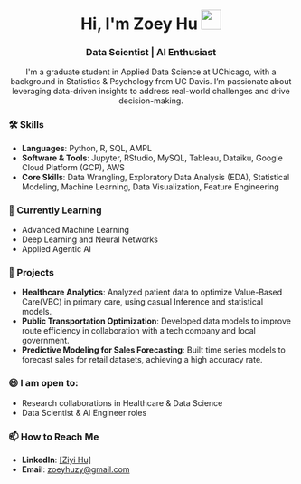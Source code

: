 <h1 align="center">Hi, I'm Zoey Hu <img src="https://media.giphy.com/media/hvRJCLFzcasrR4ia7z/giphy.gif" width="35"></h1>
<p align="center">
<h3 align="center">Data Scientist | AI Enthusiast</h3>
<p align="center">
I'm a graduate student in Applied Data Science at UChicago, with a background in Statistics & Psychology from UC Davis. I’m passionate about leveraging data-driven insights to address real-world challenges and drive decision-making.

### 🛠 Skills
- **Languages**: Python, R, SQL, AMPL
- **Software & Tools**: Jupyter, RStudio, MySQL, Tableau, Dataiku, Google Cloud Platform (GCP), AWS
- **Core Skills**: Data Wrangling, Exploratory Data Analysis (EDA), Statistical Modeling, Machine Learning, Data Visualization, Feature Engineering

### 🌱 Currently Learning
- Advanced Machine Learning
- Deep Learning and Neural Networks
- Applied Agentic AI

### 🌟 Projects
- **Healthcare Analytics**: Analyzed patient data to optimize Value-Based Care(VBC) in primary care, using casual Inference and statistical models.
- **Public Transportation Optimization**: Developed data models to improve route efficiency in collaboration with a tech company and local government.
- **Predictive Modeling for Sales Forecasting**: Built time series models to forecast sales for retail datasets, achieving a high accuracy rate.

### 😄 I am open to:
- Research collaborations in Healthcare & Data Science
- Data Scientist & AI Engineer roles

### 📫 How to Reach Me
- **LinkedIn**: [[Ziyi Hu]](https://www.linkedin.com/in/ziyi-zoey-hu)
- **Email**: zoeyhuzy@gmail.com

